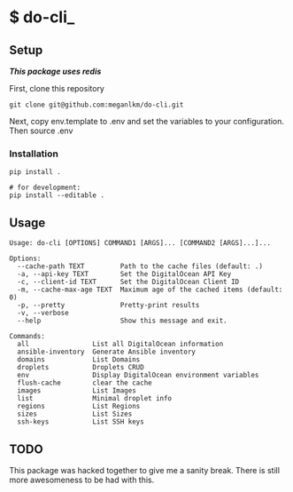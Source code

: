 # $ do-cli_

## Setup

***This package uses redis***


First, clone this repository

````
git clone git@github.com:meganlkm/do-cli.git
````

Next, copy env.template to .env and set the variables to your configuration. Then source .env

### Installation

````
pip install .

# for development:
pip install --editable .
````

## Usage

````
Usage: do-cli [OPTIONS] COMMAND1 [ARGS]... [COMMAND2 [ARGS]...]...

Options:
  --cache-path TEXT         Path to the cache files (default: .)
  -a, --api-key TEXT        Set the DigitalOcean API Key
  -c, --client-id TEXT      Set the DigitalOcean Client ID
  -m, --cache-max-age TEXT  Maximum age of the cached items (default: 0)
  -p, --pretty              Pretty-print results
  -v, --verbose
  --help                    Show this message and exit.

Commands:
  all                List all DigitalOcean information
  ansible-inventory  Generate Ansible inventory
  domains            List Domains
  droplets           Droplets CRUD
  env                Display DigitalOcean environment variables
  flush-cache        clear the cache
  images             List Images
  list               Minimal droplet info
  regions            List Regions
  sizes              List Sizes
  ssh-keys           List SSH keys
````


## TODO

This package was hacked together to give me a sanity break. There is still more awesomeness to be had with this.
